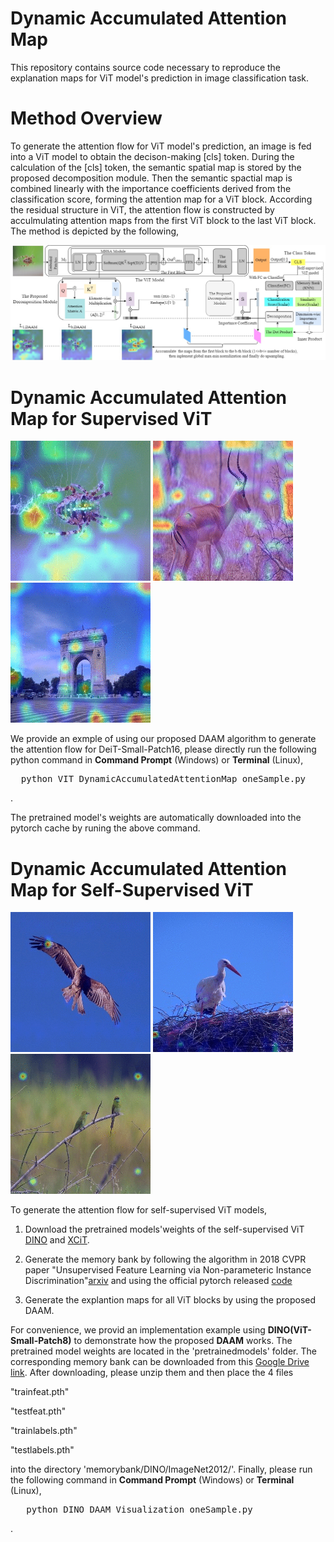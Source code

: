 # Dynamic Accumulated Attention Map
This repository contains source code necessary to reproduce the explanation maps for ViT model's prediction in image classification task.
# Method Overview
To generate the attention flow for ViT model's prediction, an image is fed into a ViT model to obtain the decison-making [cls] token. During the calculation of the [cls] token, the semantic spatial map is stored by the proposed decomposition module. Then the semantic spactial map is combined linearly with the importance coefficients derived from the classification score, forming the attention map for a ViT block. According the residual structure in ViT, the attention flow is constructed by acculmulating attention maps from the first ViT block to the last ViT block. The method is depicted by the following, 

![Framwork](./.img/FrameworkDAAM.jpg)

# Dynamic Accumulated Attention Map for Supervised ViT
![spider](./.img/DeiT(S_P16)_spider.gif)         ![impala](./.img/DeiT(S_P16)_impala.gif)         ![triumphal_arch](./.img/DeiT(S_P16)_triumphal_arch.gif)

We provide an exmple of using our proposed DAAM algorithm to generate the attention flow for DeiT-Small-Patch16, please directly run the following python command in **Command Prompt** (Windows) or **Terminal** (Linux), 
<pre>
  python VIT_DynamicAccumulatedAttentionMap_oneSample.py
</pre>.

The pretrained model's weights are automatically downloaded into the pytorch cache by runing the above command. 

# Dynamic Accumulated Attention Map for Self-Supervised ViT
![hawk](./.img/DINO(ViT-s-p8)_hawk.gif)         ![crane](./.img/DINO(vit_s_p8)_crane.gif)         ![bee_eater](./.img/DINO(vit_s_p8)bee_eater.gif)   

To generate the attention flow for self-supervised ViT models,

1. Download the pretrained models'weights of the self-supervised ViT [DINO](https://github.com/facebookresearch/dino) and [XCiT](https://github.com/facebookresearch/xcit).
   
2. Generate the memory bank by following the algorithm in 2018 CVPR paper "Unsupervised Feature Learning via Non-parameteric Instance Discrimination"[arxiv](http://arxiv.org/pdf/1805.01978) and using the official pytorch released [code](https://github.com/zhirongw/lemniscate.pytorch)
 
3. Generate the explantion maps for all ViT blocks by using the proposed DAAM.
   
For convenience, we provid an implementation example using **DINO(ViT-Small-Patch8)** to demonstrate how the proposed **DAAM** works. 
The pretrained model weights are located in the 'pretrainedmodels' folder. The corresponding memory bank can be downloaded from this [Google Drive link](https://drive.google.com/drive/folders/1PRvqtsTxCojx6iqXIqTxM8kA_GGDyFKb?usp=sharing). After downloading, please unzip them and then place the 4 files

"trainfeat.pth" 

"testfeat.pth"

"trainlabels.pth" 

"testlabels.pth" 

into the directory 
'memorybank/DINO/ImageNet2012/'. 
Finally, please run the following command in **Command Prompt** (Windows) or **Terminal** (Linux),
<pre>
   python DINO_DAAM_Visualization_oneSample.py
</pre> .   
